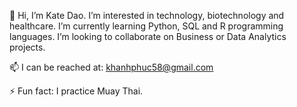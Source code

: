 👋 Hi, I’m Kate Dao. I’m interested in technology, biotechnology and healthcare. I’m currently learning Python, SQL and R programming languages. I’m looking to collaborate on Business or Data Analytics projects.

📫 I can be reached at: khanhphuc58@gmail.com 
 
⚡ Fun fact: I practice Muay Thai. 

<!---
kate-dao/kate-dao is a ✨ special ✨ repository because its `README.md` (this file) appears on your GitHub profile.
You can click the Preview link to take a look at your changes.
--->
